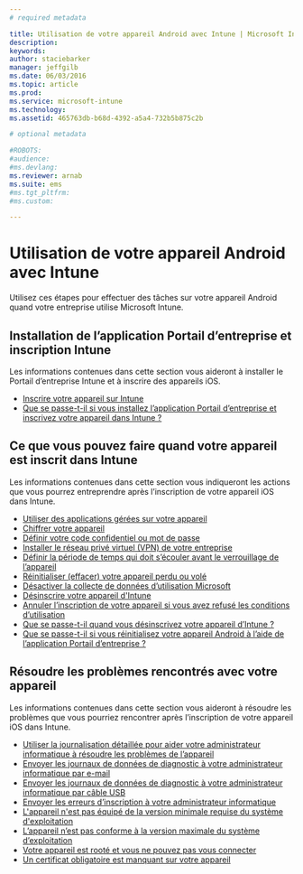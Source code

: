 ```yaml
---
# required metadata

title: Utilisation de votre appareil Android avec Intune | Microsoft Intune
description:
keywords:
author: staciebarker
manager: jeffgilb
ms.date: 06/03/2016
ms.topic: article
ms.prod:
ms.service: microsoft-intune
ms.technology:
ms.assetid: 465763db-b68d-4392-a5a4-732b5b875c2b

# optional metadata

#ROBOTS:
#audience:
#ms.devlang:
ms.reviewer: arnab
ms.suite: ems
#ms.tgt_pltfrm:
#ms.custom:

---
```



# Utilisation de votre appareil Android avec Intune

Utilisez ces étapes pour effectuer des tâches sur votre appareil Android quand votre entreprise utilise Microsoft Intune.

## Installation de l’application Portail d’entreprise et inscription Intune

Les informations contenues dans cette section vous aideront à installer le Portail d’entreprise Intune et à inscrire des appareils iOS.

- [Inscrire votre appareil sur Intune](enroll-your-device-in-Intune-android.md)</br>
- [Que se passe-t-il si vous installez l’application Portail d’entreprise et inscrivez votre appareil dans Intune ?](what-happens-if-you-install-the-company-portal-app-and-enroll-your-device-in-intune-android.md)

## Ce que vous pouvez faire quand votre appareil est inscrit dans Intune

Les informations contenues dans cette section vous indiqueront les actions que vous pourrez entreprendre après l’inscription de votre appareil iOS dans Intune.

- [Utiliser des applications gérées sur votre appareil](use-managed-apps-on-your-device-android.md)</br>
- [Chiffrer votre appareil](encrypt-your-device-android.md)</br>
- [Définir votre code confidentiel ou mot de passe](set-your-pin-or-password-android.md)</br>
- [Installer le réseau privé virtuel (VPN) de votre entreprise](install-your-companys-virtual-private-network-VPN-android.md)</br>
- [Définir la période de temps qui doit s’écouler avant le verrouillage de l’appareil](set-the-amount-of-time-before-your-device-is-locked-android.md)</br>
- [Réinitialiser (effacer) votre appareil perdu ou volé](reset-erase-your-lost-or-stolen-device-android.md)</br>
- [Désactiver la collecte de données d’utilisation Microsoft](turn-off-microsoft-usage-data-collection-android.md)</br>
- [Désinscrire votre appareil d'Intune](unenroll-your-device-from-intune-android.md)</br>
- [Annuler l’inscription de votre appareil si vous avez refusé les conditions d’utilisation](unenroll-your-device-from-intune-if-you-declined-terms-of-use-android.md)</br>
- [Que se passe-t-il quand vous désinscrivez votre appareil d’Intune ?](what-happens-if-you-unenroll-your-device-from-intune-android.md)</br>
- [Que se passe-t-il si vous réinitialisez votre appareil Android à l’aide de l’application Portail d’entreprise ?](what-happens-if-you-reset-your-device-using-the-company-portal-android.md)

## Résoudre les problèmes rencontrés avec votre appareil

Les informations contenues dans cette section vous aideront à résoudre les problèmes que vous pourriez rencontrer après l’inscription de votre appareil iOS dans Intune.

- [Utiliser la journalisation détaillée pour aider votre administrateur informatique à résoudre les problèmes de l’appareil](use-verbose-logging-to-help-your-it-administrator-fix-device-issues-android.md)</br>
- [Envoyer les journaux de données de diagnostic à votre administrateur informatique par e-mail](send-diagnostic-data-logs-to-your-it-administrator-using-email-android.md)</br>
- [Envoyer les journaux de données de diagnostic à votre administrateur informatique par câble USB](send-diagnostic-data-logs-to-your-it-administrator-using-a-usb-cable-android.md)</br>
- [Envoyer les erreurs d’inscription à votre administrateur informatique](send-enrollment-errors-to-your-it-administrator-android.md)</br>
- [L'appareil n'est pas équipé de la version minimale requise du système d'exploitation](device-doesnt-have-the-required-minimum-operating-system-version-android.md)</br>
- [L’appareil n’est pas conforme à la version maximale du système d’exploitation](device-doesnt-comply-with-maximum-operating-system-version-android.md)</br>
- [Votre appareil est rooté et vous ne pouvez pas vous connecter](your-device-is-rooted-and-you-cant-connect-android.md)</br>
- [Un certificat obligatoire est manquant sur votre appareil](your-device-is-missing-a-required-certificate-android.md)</br>




<!--HONumber=Jun16_HO1-->


